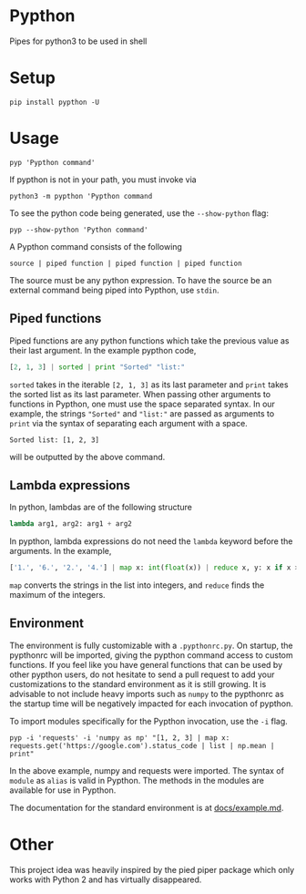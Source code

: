 # Pypthon

Pipes for python3 to be used in shell

# Setup

```
pip install pypthon -U 
```

# Usage

```
pyp 'Pypthon command'
```

If pypthon is not in your path, you must invoke via

```
python3 -m pypthon 'Pypthon command
```

To see the python code being generated, use the ``--show-python`` flag:

```
pyp --show-python 'Python command'
```

A Pypthon command consists of the following

```
source | piped function | piped function | piped function
```

The source must be any python expression. To have the source be an external command being piped into Pypthon, use ``stdin``.

## Piped functions

Piped functions are any python functions which take the previous value as their last argument. In the example pypthon code,

```python
[2, 1, 3] | sorted | print "Sorted" "list:"
```

``sorted`` takes in the iterable ``[2, 1, 3]`` as its last parameter and ``print`` takes the sorted list as its last parameter. When passing other arguments to functions in Pypthon, one must use the space separated syntax. In our example, the strings ``"Sorted"`` and ``"list:"`` are passed as arguments to ``print`` via the syntax of separating each argument with a space.

```
Sorted list: [1, 2, 3]
```

will be outputted by the above command.

## Lambda expressions

In python, lambdas are of the following structure

```python
lambda arg1, arg2: arg1 + arg2
```

In pypthon, lambda expressions do not need the ``lambda`` keyword before the arguments. In the example,

```python
['1.', '6.', '2.', '4.'] | map x: int(float(x)) | reduce x, y: x if x > y else y | print
```

``map`` converts the strings in the list into integers, and ``reduce`` finds the maximum of the integers.

## Environment

The environment is fully customizable with a ``.pypthonrc.py``. On startup, the pypthonrc will be imported, giving the pypthon command access to custom functions. If you feel like you have general functions that can be used by other pypthon users, do not hesitate to send a pull request to add your customizations to the standard environment as it is still growing. It is advisable to not include heavy imports such as ``numpy`` to the pypthonrc as the startup time will be negatively impacted for each invocation of pypthon.

To import modules specifically for the Pypthon invocation, use the ``-i`` flag.

```
pyp -i 'requests' -i 'numpy as np' "[1, 2, 3] | map x: requests.get('https://google.com').status_code | list | np.mean | print"
```

In the above example, numpy and requests were imported. The syntax of ``module`` as ``alias`` is valid in Pypthon. The methods in the modules are available for use in Pypthon.

The documentation for the standard environment is at [docs/example.md](https://github.com/r2dev2bb8/Pypthon/blob/master/docs/environment.md).

# Other

This project idea was heavily inspired by the pied piper package which only works with Python 2 and has virtually disappeared.
